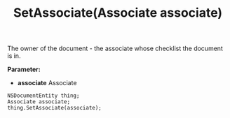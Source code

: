 ﻿---
uid: crmscript_ref_NSDocumentEntity_SetAssociate
title: SetAssociate(Associate associate)
intellisense: NSDocumentEntity.SetAssociate
keywords: NSDocumentEntity, GetAssociate
so.topic: reference
---

The owner of the document - the associate whose checklist the document is in.

**Parameter:** 
 - **associate** Associate

```crmscript
NSDocumentEntity thing;
Associate associate;
thing.SetAssociate(associate);
```

